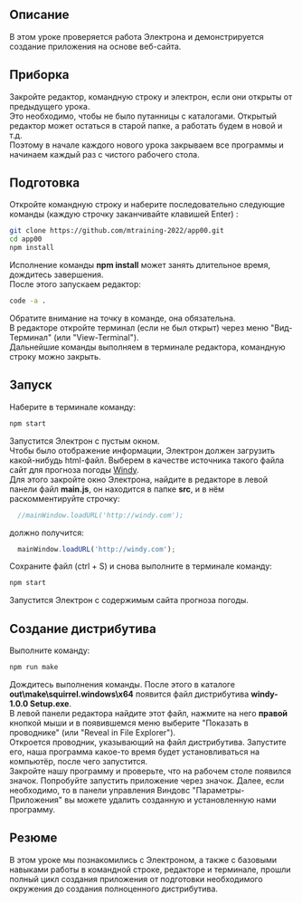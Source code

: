 ## Описание

В этом уроке проверяется работа Электрона и демонстрируется создание приложения на основе веб-сайта.

## Приборка

Закройте редактор, командную строку и электрон, если они открыты от предыдущего урока.  
Это необходимо, чтобы не было путанницы с каталогами. Открытый редактор может остаться в старой папке, а работать будем в новой и т.д.  
Поэтому в начале каждого нового урока закрываем все программы и начинаем каждый раз с чистого рабочего стола.

## Подготовка

Откройте командную строку и наберите последовательно следующие команды (каждую строчку заканчивайте клавишей Enter) :

```sh
git clone https://github.com/mtraining-2022/app00.git
cd app00
npm install
```

Исполнение команды **npm install** может занять длительное время, дождитесь завершения.  
После этого запускаем редактор: 

```sh
code -a .
```

Обратите внимание на точку в команде, она обязательна.   
В редакторе откройте терминал (если не был открыт) через меню "Вид-Терминал" (или "View-Terminal").   
Дальнейшие команды выполняем в терминале редактора, командную строку можно закрыть.

## Запуск

Наберите в терминале команду:

```sh
npm start
```

Запустится Электрон с пустым окном.   
Чтобы было отображение информации, Электрон должен загрузить какой-нибудь html-файл. Выберем в качестве источника такого файла сайт для прогноза погоды [Windy](http://windy.com).    
Для этого закройте окно Электрона, найдите в редакторе в левой панели файл **main.js**, он находится в папке **src**, и в нём раскомментируйте строчку: 

```javascript
  //mainWindow.loadURL('http://windy.com');
```

должно получится:

```javascript
  mainWindow.loadURL('http://windy.com');
```

Сохраните файл (ctrl + S) и снова выполните в терминале команду: 

```sh
npm start
```

Запустится Электрон с содержимым сайта прогноза погоды.

## Создание дистрибутива

Выполните команду:

```sh
npm run make
```

Дождитесь выполнения команды. После этого в каталоге **out\make\squirrel.windows\x64** появится файл дистрибутива **windy-1.0.0 Setup.exe**.   
В левой панели редактора найдите этот файл, нажмите на него **правой** кнопкой мыши и в появившемся меню выберите "Показать в проводнике" (или "Reveal in File Explorer").   
Откроется проводник, указывающий на файл дистрибутива. Запустите его, наша программа какое-то время будет установливаться на компьютёр, после чего запустится.  
Закройте нашу программу и проверьте, что на рабочем столе появился значок. Попробуйте запустить приложение через значок.
Далее, если необходимо, то в панели управления Виндовс "Параметры-Приложения" вы можете удалить созданную и установленную нами программу.

## Резюме

В этом уроке мы познакомились с Электроном, а также с базовыми навыками работы в командной строке, редакторе и терминале, прошли полный цикл создания приложения от подготовки необходимого окружения до создания полноценного дистрибутива.
